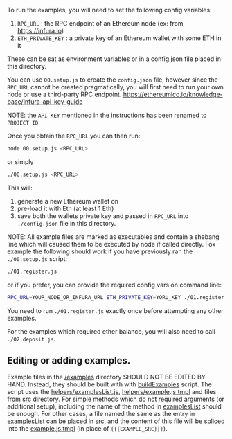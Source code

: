 To run the examples, you will need to set the following config variables:
1. `RPC_URL` : the RPC endpoint of an Ethereum node (ex: from https://infura.io)
2. `ETH_PRIVATE_KEY` : a private key of an Ethereum wallet with some ETH in it

These can be sat as environment variables or in a config.json file placed in
this directory.

You can use `00.setup.js` to create the `config.json` file, however since
the `RPC_URL` cannot be created pragmatically, you will first need to run
your own node or use a third-party RPC endpoint. https://ethereumico.io/knowledge-base/infura-api-key-guide

NOTE: the `API KEY` mentioned in the instructions has been renamed to `PROJECT ID`.

Once you obtain the `RPC_URL` you can then run:

```sh
node 00.setup.js <RPC_URL>
```

or simply

```sh
./00.setup.js <RPC_URL>
```

This will:
1. generate a new Ethereum wallet on 
2. pre-load it with Eth (at least 1 Eth)
3. save both the wallets private key and passed in `RPC_URL` into
   `./config.json` file in this directory.

NOTE:
All example files are marked as executables and contain a shebang line which
will caused them to be executed by node if called directly. Fox example the
following should work if you have previously ran the `./00.setup.js` script:

```sh
./01.register.js
```

or if you prefer, you can provide the required config vars on command line:

```sh
RPC_URL=YOUR_NODE_OR_INFURA_URL ETH_PRIVATE_KEY=YORU_KEY ./01.register.js
```

You need to run `./01.register.js` exactly once before attempting any other
examples.

For the examples which required ether balance, you  will also need to call
`./02.deposit.js`.


## Editing or adding examples.

Example files in the [/examples](/examples) directory SHOULD NOT BE EDITED
BY HAND. Instead, they should be built with with [buildExamples](/examples/helpers/buildExamples.js) script.
The script uses the [helpers/examplesList.js](/examples/helpers/examplesList.js), [helpers/example.js.tmpl](/examples/helpers/example.js.tmpl) and files from [src](/examples/src) directory. For simple methods
which do not required arguments (or additional setup), including the name of the method
in [examplesList](/examples/helpers/examplesList.js) should be enough. For other
cases, a file named the same as the entry in [examplesList](/examples/helpers/examplesList.js)
can be placed in [src](/examples/src), and the content of this file
will be spliced into the [example.js.tmpl](/examples/helpers/example.js.tmpl)
(in place of `{{{EXAMPLE_SRC}}}`).
